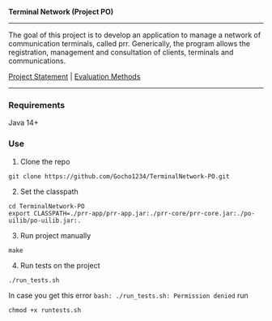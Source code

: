 __Terminal Network (Project PO)__
___
The goal of this project is to develop an application to manage a network of communication terminals, called prr. Generically, the program allows the registration, management and consultation of clients, terminals and communications.

[Project Statement](docs/statement.pdf) |
[Evaluation Methods](docs/evaluation.pdf)
___
### Requirements
Java 14+

### Use

1. Clone the repo
```
git clone https://github.com/Gocho1234/TerminalNetwork-PO.git
```

2. Set the classpath
```
cd TerminalNetwork-PO
export CLASSPATH=./prr-app/prr-app.jar:./prr-core/prr-core.jar:./po-uilib/po-uilib.jar:.
```

3. Run project manually
```
make
```

4. Run tests on the project
```
./run_tests.sh
```

In case you get this error `bash: ./run_tests.sh: Permission denied` run
```
chmod +x runtests.sh
```
